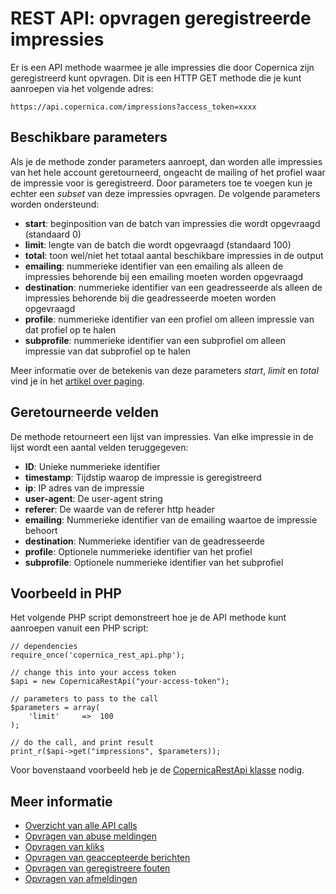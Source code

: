 # REST API: opvragen geregistreerde impressies

Er is een API methode waarmee je alle impressies die door Copernica zijn
geregistreerd kunt opvragen. Dit is een HTTP GET methode die je kunt aanroepen
via het volgende adres:

`https://api.copernica.com/impressions?access_token=xxxx`

## Beschikbare parameters

Als je de methode zonder parameters aanroept, dan worden alle impressies
van het hele account geretourneerd, ongeacht de mailing of het profiel waar
de impressie voor is geregistreerd. Door parameters toe te voegen kun je 
echter een *subset* van deze impressies opvragen. De volgende parameters
worden ondersteund:

* **start**: beginposition van de batch van impressies die wordt opgevraagd (standaard 0)
* **limit**: lengte van de batch die wordt opgevraagd (standaard 100)
* **total**: toon wel/niet het totaal aantal beschikbare impressies in de output
* **emailing**: nummerieke identifier van een emailing als alleen de impressies behorende bij een emailing moeten worden opgevraagd
* **destination**: nummerieke identifier van een geadresseerde als alleen de impressies behorende bij die geadresseerde moeten worden opgevraagd
* **profile**: nummerieke identifier van een profiel om alleen impressie van dat profiel op te halen
* **subprofile**: nummerieke identifier van een subprofiel om alleen impressie van dat subprofiel op te halen

Meer informatie over de betekenis van deze parameters *start*, *limit* en *total*
vind je in het [artikel over paging](rest-paging).

## Geretourneerde velden

De methode retourneert een lijst van impressies. Van elke impressie in de lijst
wordt een aantal velden teruggegeven:

* **ID**: Unieke nummerieke identifier
* **timestamp**: Tijdstip waarop de impressie is geregistreerd
* **ip**: IP adres van de impressie
* **user-agent**: De user-agent string
* **referer**: De waarde van de referer http header
* **emailing**: Nummerieke identifier van de emailing waartoe de impressie behoort 
* **destination**: Nummerieke identifier van de geadresseerde
* **profile**: Optionele nummerieke identifier van het profiel
* **subprofile**: Optionele nummerieke identifier van het subprofiel


## Voorbeeld in PHP

Het volgende PHP script demonstreert hoe je de API methode kunt aanroepen 
vanuit een PHP script:

    // dependencies
    require_once('copernica_rest_api.php');
    
    // change this into your access token
    $api = new CopernicaRestApi("your-access-token");

    // parameters to pass to the call
    $parameters = array(
        'limit'     =>  100
    );
    
    // do the call, and print result
    print_r($api->get("impressions", $parameters));

Voor bovenstaand voorbeeld heb je de [CopernicaRestApi klasse](rest-php) nodig.
    

## Meer informatie

* [Overzicht van alle API calls](rest-api)
* [Opvragen van abuse meldingen](rest-get-abuses)
* [Opvragen van kliks](rest-get-clicks)
* [Opvragen van geaccepteerde berichten](rest-get-deliveries)
* [Opvragen van geregistreere fouten](rest-get-errors)
* [Opvragen van afmeldingen](rest-get-unsubscribes)

